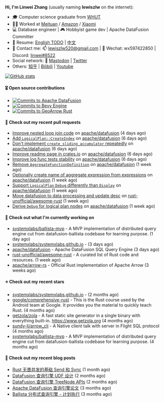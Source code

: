**Hi, I'm Linwei Zhang** (usually naming **lewiszlw** on the internet):
- 🎓 Computer science graduate from [WHUT](https://en.wikipedia.org/wiki/Wuhan_University_of_Technology)
- 👨‍💻 Worked at [Meituan](https://about.meituan.com/home) / [Amazon](https://www.amazon.com/) / [Xiaomi](https://www.mi.com/)
- 💻 Database engineer | 🎮 Hobbyist game dev | Apache DataFusion Committer
- 📄 Resume: [English TODO](https://github.com/lewiszlw/lewiszlw/blob/main/Resume_EN.md) | [中文](https://github.com/lewiszlw/lewiszlw/blob/main/Resume_CN.md)
- 📱 Contact me: 📫 [lewiszlw520@gmail.com](mailto:lewiszlw520@gmail.com) | 💬 Wechat: wx597422850 | Discord: [linwei#8522](http://discordapp.com/users/891664307035713576)
- Social network: 🦣 [Mastodon](https://mastodon.world/@lewiszlw) | [Twitter](https://twitter.com/lewiszlw)
- Others: [知乎](https://www.zhihu.com/people/tian-qian-zhu-wu-ya) | [Bilibili](https://space.bilibili.com/43876861) | [Youtube](https://www.youtube.com/channel/UCnvri1tqAjxsp9nGQ63zUNw)

[![GitHub stats](https://github-readme-stats.vercel.app/api?username=lewiszlw&count_private=true&show_icons=true&theme=solarized-dark&include_all_commits=true)](https://github.com/anuraghazra/github-readme-stats)

#### 🎖️ Open source contributions
- [![Commits to Apache DataFusion](https://img.shields.io/github/commit-activity/t/apache/datafusion?authorFilter=lewiszlw&style=social&label=Apache%20DataFusion)](https://github.com/apache/datafusion/commits?author=lewiszlw)
- [![Commits to Bevy Engine](https://img.shields.io/github/commit-activity/t/bevyengine/bevy?authorFilter=lewiszlw&style=social&label=Bevy%20Engine)](https://github.com/bevyengine/bevy/commits?author=lewiszlw)
- [![Commits to GeoArrow Rust](https://img.shields.io/github/commit-activity/t/geoarrow/geoarrow-rs?authorFilter=lewiszlw&style=social&label=GeoArrow%20Rust)](https://github.com/geoarrow/geoarrow-rs/commits?author=lewiszlw)

#### 🔨 Check out my recent pull requests

- [Improve nested loop join code](https://github.com/apache/datafusion/pull/11863) on [apache/datafusion](https://github.com/apache/datafusion) (4 days ago)
- [Add `LogicalPlan::CreateIndex`](https://github.com/apache/datafusion/pull/11817) on [apache/datafusion](https://github.com/apache/datafusion) (6 days ago)
- [Don&#39;t implement `create_sliding_accumulator` repeatedly](https://github.com/apache/datafusion/pull/11813) on [apache/datafusion](https://github.com/apache/datafusion) (6 days ago)
- [Improve readme page in crates.io](https://github.com/apache/datafusion/pull/11809) on [apache/datafusion](https://github.com/apache/datafusion) (6 days ago)
- [Improve log func tests stability](https://github.com/apache/datafusion/pull/11808) on [apache/datafusion](https://github.com/apache/datafusion) (6 days ago)
- [Remove `AggregateFunctionDefinition`](https://github.com/apache/datafusion/pull/11803) on [apache/datafusion](https://github.com/apache/datafusion) (1 week ago)
- [Optionally create name of aggregate expression from expressions](https://github.com/apache/datafusion/pull/11776) on [apache/datafusion](https://github.com/apache/datafusion) (1 week ago)
- [Support `LogicalPlan` `Debug` differently than `Display`](https://github.com/apache/datafusion/pull/11774) on [apache/datafusion](https://github.com/apache/datafusion) (1 week ago)
- [Move datafusion to data processing and update desc](https://github.com/rust-unofficial/awesome-rust/pull/1777) on [rust-unofficial/awesome-rust](https://github.com/rust-unofficial/awesome-rust) (1 week ago)
- [Derive `Debug` for logical plan nodes](https://github.com/apache/datafusion/pull/11757) on [apache/datafusion](https://github.com/apache/datafusion) (1 week ago)

#### 👷 Check out what I'm currently working on

- [systemxlabs/ballista-mvp](https://github.com/systemxlabs/ballista-mvp) - A MVP implementation of distributed query engine cut from datafusion-ballista codebase for learning purpose.  (1 day ago)
- [systemxlabs/systemxlabs.github.io](https://github.com/systemxlabs/systemxlabs.github.io) -  (3 days ago)
- [apache/datafusion](https://github.com/apache/datafusion) - Apache DataFusion SQL Query Engine (3 days ago)
- [rust-unofficial/awesome-rust](https://github.com/rust-unofficial/awesome-rust) - A curated list of Rust code and resources. (1 week ago)
- [apache/arrow-rs](https://github.com/apache/arrow-rs) - Official Rust implementation of Apache Arrow (3 weeks ago)

#### ⭐ Check out my recent stars

- [systemxlabs/systemxlabs.github.io](https://github.com/systemxlabs/systemxlabs.github.io) -  (2 months ago)
- [google/comprehensive-rust](https://github.com/google/comprehensive-rust) - This is the Rust course used by the Android team at Google. It provides you the material to quickly teach Rust. (4 months ago)
- [getzola/zola](https://github.com/getzola/zola) - A fast static site generator in a single binary with everything built-in. https://www.getzola.org (4 months ago)
- [sundy-li/arrow_cli](https://github.com/sundy-li/arrow_cli) - A Native client talk with server in Flight SQL protocol (4 months ago)
- [systemxlabs/ballista-mvp](https://github.com/systemxlabs/ballista-mvp) - A MVP implementation of distributed query engine cut from datafusion-ballista codebase for learning purpose.  (4 months ago)

#### 📜 Check out my recent blog posts

- [Rust 无畏并发的基础 Send 和 Sync](https://systemxlabs.github.io/blog/rust-send-sync/) (1 month ago)
- [DataFusion 查询引擎 UDF 设计](https://systemxlabs.github.io/blog/datafusion-udf/) (2 months ago)
- [DataFusion 查询引擎 TreeNode APIs](https://systemxlabs.github.io/blog/datafusion-tree-node-apis/) (2 months ago)
- [Apache DataFusion 查询引擎论文](https://systemxlabs.github.io/blog/datafusion-paper/) (3 months ago)
- [Ballista 分布式查询引擎 - 计划执行](https://systemxlabs.github.io/blog/ballista-mvp-part5/) (3 months ago)